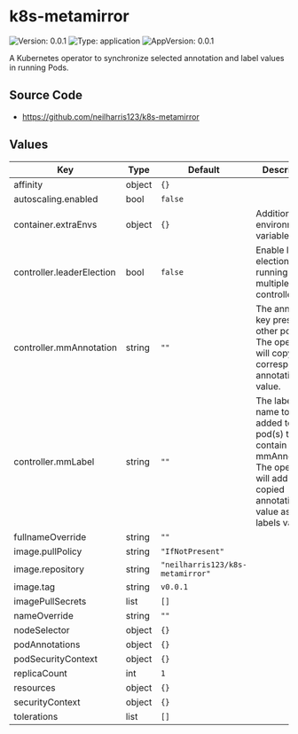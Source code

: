 # k8s-metamirror

![Version: 0.0.1](https://img.shields.io/badge/Version-0.0.1-informational?style=flat-square) ![Type: application](https://img.shields.io/badge/Type-application-informational?style=flat-square) ![AppVersion: 0.0.1](https://img.shields.io/badge/AppVersion-0.0.1-informational?style=flat-square)

A Kubernetes operator to synchronize selected annotation and label values in running Pods.

## Source Code

* <https://github.com/neilharris123/k8s-metamirror>

## Values

| Key | Type | Default | Description |
|-----|------|---------|-------------|
| affinity | object | `{}` |  |
  autoscaling.enabled | bool | `false` |
| container.extraEnvs | object | `{}` | Additional environment variables |
| controller.leaderElection | bool | `false` | Enable leader election for running multiple controller pods |
| controller.mmAnnotation | string | `""` | The annotation key present in other pod(s). The operator will copy the corresponding annotation value. |
| controller.mmLabel | string | `""` |  The label name to be added to pod(s) that contain mmAnnotation. The operator will add the copied annotation value as the labels value. |
| fullnameOverride | string | `""` |  |
| image.pullPolicy | string | `"IfNotPresent"` |  |
| image.repository | string | `"neilharris123/k8s-metamirror"` |  |
| image.tag | string | `v0.0.1` |  |
| imagePullSecrets | list | `[]` |  |
| nameOverride | string | `""` |  |
| nodeSelector | object | `{}` |  |
| podAnnotations | object | `{}` |  |
| podSecurityContext | object | `{}` |  |
| replicaCount | int | `1` |  |
| resources | object | `{}` |  |
| securityContext | object | `{}` |  |
| tolerations | list | `[]` |  |
